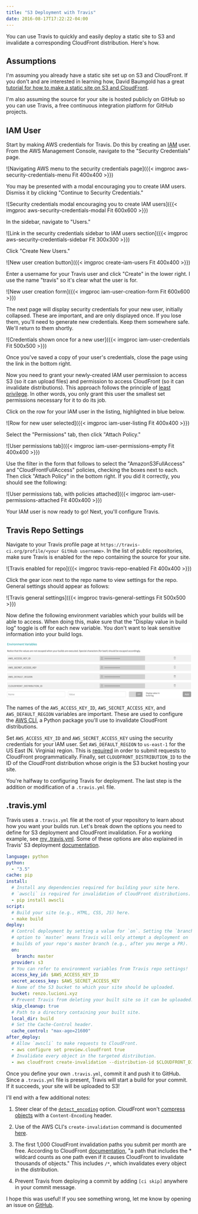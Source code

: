 ```yaml
---
title: "S3 Deployment with Travis"
date: 2016-08-17T17:22:22-04:00
---
```


You can use Travis to quickly and easily deploy a static site to S3 and invalidate a corresponding CloudFront distribution. Here's how.

## Assumptions

I'm assuming you already have a static site set up on S3 and CloudFront. If you don't and are interested in learning how, David Baumgold has a great [tutorial for how to make a static site on S3 and CloudFront](https://www.davidbaumgold.com/tutorials/deploy-static-site-aws-s3-cloudfront/).

I'm also assuming the source for your site is hosted publicly on GitHub so you can use Travis, a free continuous integration platform for GitHub projects.

## IAM User

Start by making AWS credentials for Travis. Do this by creating an [IAM](https://docs.aws.amazon.com/IAM/latest/UserGuide/best-practices.html) user. From the AWS Management Console, navigate to the "Security Credentials" page.

![Navigating AWS menu to the security credentials page]({{< imgproc aws-security-credentials-menu Fit 400x400 >}})

You may be presented with a modal encouraging you to create IAM users. Dismiss it by clicking "Continue to Security Credentials."

![Security credentials modal encouraging you to create IAM users]({{< imgproc aws-security-credentials-modal Fit 600x600 >}})

In the sidebar, navigate to "Users."

![Link in the security credentials sidebar to IAM users section]({{< imgproc aws-security-credentials-sidebar Fit 300x300 >}})

Click "Create New Users."

![New user creation button]({{< imgproc create-iam-users Fit 400x400 >}})

Enter a username for your Travis user and click "Create" in the lower right. I use the name "travis" so it's clear what the user is for.

![New user creation form]({{< imgproc iam-user-creation-form Fit 600x600 >}})

The next page will display security credentials for your new user, initially collapsed. These are important, and are only displayed once. If you lose them, you'll need to generate new credentials. Keep them somewhere safe. We'll return to them shortly.

![Credentials shown once for a new user]({{< imgproc iam-user-credentials Fit 500x500 >}})

Once you've saved a copy of your user's credentials, close the page using the link in the bottom right.

Now you need to grant your newly-created IAM user permission to access S3 (so it can upload files) and permission to access CloudFront (so it can invalidate distributions). This approach follows the principle of [least privilege](https://docs.aws.amazon.com/IAM/latest/UserGuide/best-practices.html#grant-least-privilege). In other words, you only grant this user the smallest set permissions necessary for it to do its job.

Click on the row for your IAM user in the listing, highlighted in blue below.

![Row for new user selected]({{< imgproc iam-user-listing Fit 400x400 >}})

Select the "Permissions" tab, then click "Attach Policy."

![User permissions tab]({{< imgproc iam-user-permissions-empty Fit 400x400 >}})

Use the filter in the form that follows to select the "AmazonS3FullAccess" and "CloudFrontFullAccess" policies, checking the boxes next to each. Then click "Attach Policy" in the bottom right. If you did it correctly, you should see the following:

![User permissions tab, with policies attached]({{< imgproc iam-user-permissions-attached Fit 400x400 >}})

Your IAM user is now ready to go! Next, you'll configure Travis.

## Travis Repo Settings

Navigate to your Travis profile page at `https://travis-ci.org/profile/<your GitHub username>`. In the list of public repositories, make sure Travis is enabled for the repo containing the source for your site.

![Travis enabled for repo]({{< imgproc travis-repo-enabled Fit 400x400 >}})

Click the gear icon next to the repo name to view settings for the repo. General settings should appear as follows:

![Travis general settings]({{< imgproc travis-general-settings Fit 500x500 >}})

Now define the following environment variables which your builds will be able to access. When doing this, make sure that the "Display value in build log" toggle is off for each new variable. You don't want to leak sensitive information into your build logs.

![Travis environment variables](travis-environment-variables.png)

The names of the `AWS_ACCESS_KEY_ID`, `AWS_SECRET_ACCESS_KEY`, and `AWS_DEFAULT_REGION` variables are important. These are used to configure the [AWS CLI](https://pypi.python.org/pypi/awscli), a Python package you'll use to invalidate CloudFront distributions.

Set `AWS_ACCESS_KEY_ID` and `AWS_SECRET_ACCESS_KEY` using the security credentials for your IAM user. Set `AWS_DEFAULT_REGION` to `us-east-1` for the US East (N. Virginia) region. This is [required](https://docs.aws.amazon.com/general/latest/gr/rande.html#cf_region) in order to submit requests to CloudFront programmatically. Finally, set `CLOUDFRONT_DISTRIBUTION_ID` to the ID of the CloudFront distribution whose origin is the S3 bucket hosting your site.

You're halfway to configuring Travis for deployment. The last step is the addition or modification of a `.travis.yml` file.

## .travis.yml

Travis uses a `.travis.yml` file at the root of your repository to learn about how you want your builds run. Let's break down the options you need to define for S3 deployment and CloudFront invalidation. For a working example, see [my .travis.yml](https://github.com/rlucioni/blog/blob/master/.travis.yml). Some of these options are also explained in Travis' S3 deployment [documentation](https://docs.travis-ci.com/user/deployment/s3).

```yaml
language: python
python:
  - "3.5"
cache: pip
install:
  # Install any dependencies required for building your site here.
  # `awscli` is required for invalidation of CloudFront distributions.
  - pip install awscli
script:
  # Build your site (e.g., HTML, CSS, JS) here.
  - make build
deploy:
  # Control deployment by setting a value for `on`. Setting the `branch`
  # option to `master` means Travis will only attempt a deployment on
  # builds of your repo's master branch (e.g., after you merge a PR).
  on:
    branch: master
  provider: s3
  # You can refer to environment variables from Travis repo settings!
  access_key_id: $AWS_ACCESS_KEY_ID
  secret_access_key: $AWS_SECRET_ACCESS_KEY
  # Name of the S3 bucket to which your site should be uploaded.
  bucket: renzo.lucioni.xyz
  # Prevent Travis from deleting your built site so it can be uploaded.
  skip_cleanup: true
  # Path to a directory containing your built site.
  local_dir: build
  # Set the Cache-Control header.
  cache_control: "max-age=21600"
after_deploy:
  # Allow `awscli` to make requests to CloudFront.
  - aws configure set preview.cloudfront true
  # Invalidate every object in the targeted distribution.
  - aws cloudfront create-invalidation --distribution-id $CLOUDFRONT_DISTRIBUTION_ID --paths "/*"
```

Once you define your own `.travis.yml`, commit it and push it to GitHub. Since a `.travis.yml` file is present, Travis will start a build for your commit. If it succeeds, your site will be uploaded to S3!

I'll end with a few additional notes:

1. Steer clear of the [`detect_encoding`](https://docs.travis-ci.com/user/deployment/s3#Setting-Content-Encoding-header) option. CloudFront won't [compress objects](https://docs.aws.amazon.com/AmazonCloudFront/latest/DeveloperGuide/ServingCompressedFiles.html#compressed-content-cloudfront) with a `Content-Encoding` header.

2. Use of the AWS CLI's `create-invalidation` command is documented [here](https://docs.aws.amazon.com/cli/latest/reference/cloudfront/create-invalidation.html).

3. The first 1,000 CloudFront invalidation paths you submit per month are free. According to CloudFront [documentation](https://docs.aws.amazon.com/AmazonCloudFront/latest/DeveloperGuide/Invalidation.html#PayingForInvalidation), "a path that includes the * wildcard counts as one path even if it causes CloudFront to invalidate thousands of objects." This includes `/*`, which invalidates every object in the distribution.

4. Prevent Travis from deploying a commit by adding `[ci skip]` anywhere in your commit message.

I hope this was useful! If you see something wrong, let me know by opening an issue on [GitHub](https://github.com/rlucioni/blog).
